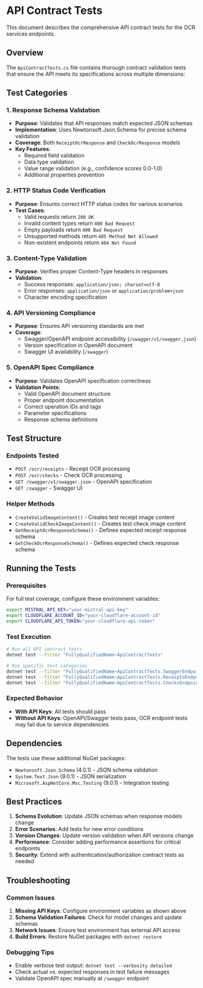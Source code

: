 # API Contract Tests

This document describes the comprehensive API contract tests for the OCR services endpoints.

## Overview

The `ApiContractTests.cs` file contains thorough contract validation tests that ensure the API meets its specifications across multiple dimensions:

## Test Categories

### 1. Response Schema Validation
- **Purpose**: Validates that API responses match expected JSON schemas
- **Implementation**: Uses Newtonsoft.Json.Schema for precise schema validation
- **Coverage**: Both `ReceiptOcrResponse` and `CheckOcrResponse` models
- **Key Features**:
  - Required field validation
  - Data type validation
  - Value range validation (e.g., confidence scores 0.0-1.0)
  - Additional properties prevention

### 2. HTTP Status Code Verification
- **Purpose**: Ensures correct HTTP status codes for various scenarios
- **Test Cases**:
  - Valid requests return `200 OK`
  - Invalid content types return `400 Bad Request`
  - Empty payloads return `400 Bad Request`
  - Unsupported methods return `405 Method Not Allowed`
  - Non-existent endpoints return `404 Not Found`

### 3. Content-Type Validation
- **Purpose**: Verifies proper Content-Type headers in responses
- **Validation**:
  - Success responses: `application/json; charset=utf-8`
  - Error responses: `application/json` or `application/problem+json`
  - Character encoding specification

### 4. API Versioning Compliance
- **Purpose**: Ensures API versioning standards are met
- **Coverage**:
  - Swagger/OpenAPI endpoint accessibility (`/swagger/v1/swagger.json`)
  - Version specification in OpenAPI document
  - Swagger UI availability (`/swagger`)

### 5. OpenAPI Spec Compliance
- **Purpose**: Validates OpenAPI specification correctness
- **Validation Points**:
  - Valid OpenAPI document structure
  - Proper endpoint documentation
  - Correct operation IDs and tags
  - Parameter specifications
  - Response schema definitions

## Test Structure

### Endpoints Tested
- `POST /ocr/receipts` - Receipt OCR processing
- `POST /ocr/checks` - Check OCR processing
- `GET /swagger/v1/swagger.json` - OpenAPI specification
- `GET /swagger` - Swagger UI

### Helper Methods
- `CreateValidImageContent()` - Creates test receipt image content
- `CreateValidCheckImageContent()` - Creates test check image content
- `GetReceiptOcrResponseSchema()` - Defines expected receipt response schema
- `GetCheckOcrResponseSchema()` - Defines expected check response schema

## Running the Tests

### Prerequisites
For full test coverage, configure these environment variables:
```bash
export MISTRAL_API_KEY="your-mistral-api-key"
export CLOUDFLARE_ACCOUNT_ID="your-cloudflare-account-id"
export CLOUDFLARE_API_TOKEN="your-cloudflare-api-token"
```

### Test Execution
```bash
# Run all API contract tests
dotnet test --filter "FullyQualifiedName~ApiContractTests"

# Run specific test categories
dotnet test --filter "FullyQualifiedName~ApiContractTests.SwaggerEndpoint"
dotnet test --filter "FullyQualifiedName~ApiContractTests.ReceiptsEndpoint"
dotnet test --filter "FullyQualifiedName~ApiContractTests.ChecksEndpoint"
```

### Expected Behavior
- **With API Keys**: All tests should pass
- **Without API Keys**: OpenAPI/Swagger tests pass, OCR endpoint tests may fail due to service dependencies

## Dependencies

The tests use these additional NuGet packages:
- `Newtonsoft.Json.Schema` (4.0.1) - JSON schema validation
- `System.Text.Json` (9.0.1) - JSON serialization
- `Microsoft.AspNetCore.Mvc.Testing` (9.0.1) - Integration testing

## Best Practices

1. **Schema Evolution**: Update JSON schemas when response models change
2. **Error Scenarios**: Add tests for new error conditions
3. **Version Changes**: Update version validation when API versions change
4. **Performance**: Consider adding performance assertions for critical endpoints
5. **Security**: Extend with authentication/authorization contract tests as needed

## Troubleshooting

### Common Issues
1. **Missing API Keys**: Configure environment variables as shown above
2. **Schema Validation Failures**: Check for model changes and update schemas
3. **Network Issues**: Ensure test environment has external API access
4. **Build Errors**: Restore NuGet packages with `dotnet restore`

### Debugging Tips
- Enable verbose test output: `dotnet test --verbosity detailed`
- Check actual vs. expected responses in test failure messages
- Validate OpenAPI spec manually at `/swagger` endpoint